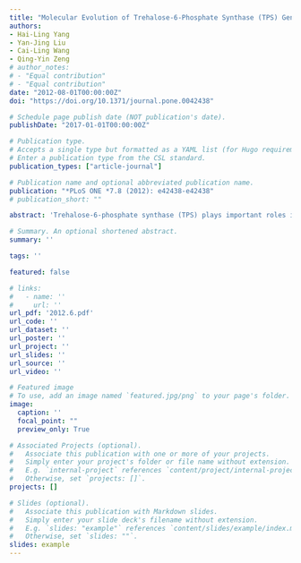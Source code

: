 ```yaml
---
title: "Molecular Evolution of Trehalose-6-Phosphate Synthase (TPS) Gene Family in Populus, Arabidopsis and Rice"
authors:
- Hai-Ling Yang
- Yan-Jing Liu
- Cai-Ling Wang
- Qing-Yin Zeng
# author_notes:
# - "Equal contribution"
# - "Equal contribution"
date: "2012-08-01T00:00:00Z"
doi: "https://doi.org/10.1371/journal.pone.0042438" 

# Schedule page publish date (NOT publication's date).
publishDate: "2017-01-01T00:00:00Z"

# Publication type.
# Accepts a single type but formatted as a YAML list (for Hugo requirements).
# Enter a publication type from the CSL standard.
publication_types: ["article-journal"]

# Publication name and optional abbreviated publication name.
publication: "*PLoS ONE *7.8 (2012): e42438-e42438"
# publication_short: ""

abstract: 'Trehalose-6-phosphate synthase (TPS) plays important roles in trehalose metabolism and signaling. Plant TPS proteins contain both a TPS and a trehalose-6-phosphate phosphatase (TPP) domain, which are coded by a multi-gene family. The plant TPS gene family has been divided into class I and class II. A previous study showed that the Populus, Arabidopsis, and rice genomes have seven class I and 27 class II TPS genes. In this study, we found that all class I TPS genes had 16 introns within the protein-coding region, whereas class II TPS genes had two introns. A significant sequence difference between the two classes of TPS proteins was observed by pairwise sequence comparisons of the 34 TPS proteins. A phylogenetic analysis revealed that at least seven TPS genes were present in the monocot-dicot common ancestor. Segmental duplications contributed significantly to the expansion of this gene family. At least five and three TPS genes were created by segmental duplication events in the Populus and rice genomes, respectively. Both the TPS and TPP domains of 34 TPS genes have evolved under purifying selection, but the selective constraint on the TPP domain was more relaxed than that on the TPS domain. Among 34 TPS genes from Populus, Arabidopsis, and rice, four class I TPS genes (AtTPS1, OsTPS1, PtTPS1, and PtTPS2) were under stronger purifying selection, whereas three Arabidopsis class I TPS genes (AtTPS2, 3, and 4) apparently evolved under relaxed selective constraint. Additionally, a reverse transcription polymerase chain reaction analysis showed the expression divergence of the TPS gene family in Populus, Arabidopsis, and rice under normal growth conditions and in response to stressors. Our findings provide new insights into the mechanisms of gene family expansion and functional evolution.'

# Summary. An optional shortened abstract.
summary: ''

tags: ''

featured: false

# links:
#   - name: ''
#     url: ''
url_pdf: '2012.6.pdf'
url_code: ''
url_dataset: ''
url_poster: ''
url_project: ''
url_slides: ''
url_source: ''
url_video: ''

# Featured image
# To use, add an image named `featured.jpg/png` to your page's folder. 
image:
  caption: ''
  focal_point: ""
  preview_only: True

# Associated Projects (optional).
#   Associate this publication with one or more of your projects.
#   Simply enter your project's folder or file name without extension.
#   E.g. `internal-project` references `content/project/internal-project/index.md`.
#   Otherwise, set `projects: []`.
projects: []

# Slides (optional).
#   Associate this publication with Markdown slides.
#   Simply enter your slide deck's filename without extension.
#   E.g. `slides: "example"` references `content/slides/example/index.md`.
#   Otherwise, set `slides: ""`.
slides: example
---
```



